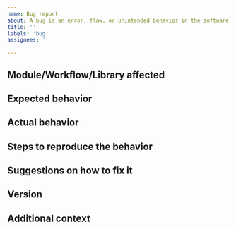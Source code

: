 ```yaml
---
name: Bug report
about: A bug is an error, flaw, or unintended behavior in the software that causes it to produce incorrect or unexpected results, or to behave in unintended ways.
title: ''
labels: 'bug'
assignees: ''

---
```

<!-- Examples of bugs include:

- Crashes or error messages
- Incorrect calculations or output
- User interface glitches
- Performance issues
- Security vulnerabilities

If you're requesting new functionality or improvements to existing features, please use the Feature Request template instead. -->

## **Module/Workflow/Library affected**
<!-- Please write down in which Module, workflow or library you observed this bug -->

## **Expected behavior**
<!-- Please explain what was the expected behaviour -->

## **Actual behavior**
<!-- Please explain what was the actual behaviour -->

## **Steps to reproduce the behavior**
<!-- Please provide a clear and concise STEP-BY-STEP description of how to reproduce the bug.

Ex:
1. Go to the protein-protein/ example directory: `cd examples/docking/protein-protein`
2. Change the `tolerance` parameter of the `rigidbody` module to `0` in the `docking-protein-protein.cfg` file
2. Run the following command: `haddock3 docking-protein-protein-full.cfg`
3. Inspect the output and error messages at `run1-full/1-rigidbody/<name_of_the_file>
 -->

## **Suggestions on how to fix it**
<!-- If you have any suggestions on how to fix the bug, please write them down here -->

## **Version**
<!-- Please add below which version/commit hash of the code you are running.
To get the commit hash, run the following command in the repository folder: `git rev-parse HEAD -->

## **Additional context**
<!-- Please add any other context about the bug that might be relevant here.

Ex: Your configuration file or any other relevant information -->

